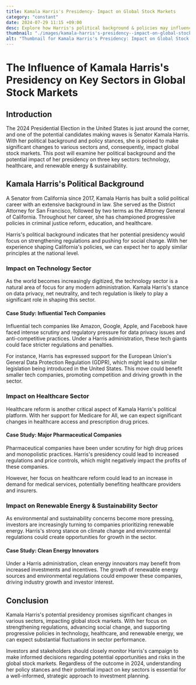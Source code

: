 ```yaml
---
title: Kamala Harris's Presidency- Impact on Global Stock Markets
category: "constant"
date: 2024-07-29 11:15 +09:00
desc: Explore how Harris's political background & policies may influence technology, healthcare, and renewable energy sectors. Case studies included.
thumbnail: "./images/kamala-harris's-presidency--impact-on-global-stock-markets.png"
alt: "Thumbnail for Kamala Harris's Presidency: Impact on Global Stock Markets"
---
```


# The Influence of Kamala Harris's Presidency on Key Sectors in Global Stock Markets

## Introduction

The 2024 Presidential Election in the United States is just around the corner, and one of the potential candidates making waves is Senator Kamala Harris. With her political background and policy stances, she is poised to make significant changes to various sectors and, consequently, impact global stock markets. This post will examine her political background and the potential impact of her presidency on three key sectors: technology, healthcare, and renewable energy & sustainability.

## Kamala Harris's Political Background

A Senator from California since 2017, Kamala Harris has built a solid political career with an extensive background in law. She served as the District Attorney for San Francisco, followed by two terms as the Attorney General of California. Throughout her career, she has championed progressive policies in criminal justice reform, education, and healthcare.

Harris's political background indicates that her potential presidency would focus on strengthening regulations and pushing for social change. With her experience shaping California's policies, we can expect her to apply similar principles at the national level.

### Impact on Technology Sector

As the world becomes increasingly digitized, the technology sector is a natural area of focus for any modern administration. Kamala Harris's stance on data privacy, net neutrality, and tech regulation is likely to play a significant role in shaping this sector.

#### Case Study: Influential Tech Companies

Influential tech companies like Amazon, Google, Apple, and Facebook have faced intense scrutiny and regulatory pressure for data privacy issues and anti-competitive practices. Under a Harris administration, these tech giants could face stricter regulations and penalties.

For instance, Harris has expressed support for the European Union's General Data Protection Regulation (GDPR), which might lead to similar legislation being introduced in the United States. This move could benefit smaller tech companies, promoting competition and driving growth in the sector.

### Impact on Healthcare Sector

Healthcare reform is another critical aspect of Kamala Harris's political platform. With her support for Medicare for All, we can expect significant changes in healthcare access and prescription drug prices.

#### Case Study: Major Pharmaceutical Companies

Pharmaceutical companies have been under scrutiny for high drug prices and monopolistic practices. Harris's presidency could lead to increased regulations and price controls, which might negatively impact the profits of these companies.

However, her focus on healthcare reform could lead to an increase in demand for medical services, potentially benefiting healthcare providers and insurers.

### Impact on Renewable Energy & Sustainability Sector

As environmental and sustainability concerns become more pressing, investors are increasingly turning to companies prioritizing renewable energy. Harris's strong stance on climate change and environmental regulations could create opportunities for growth in the sector.

#### Case Study: Clean Energy Innovators

Under a Harris administration, clean energy innovators may benefit from increased investments and incentives. The growth of renewable energy sources and environmental regulations could empower these companies, driving industry growth and investor interest.

## Conclusion

Kamala Harris's potential presidency promises significant changes in various sectors, impacting global stock markets. With her focus on strengthening regulations, advancing social change, and supporting progressive policies in technology, healthcare, and renewable energy, we can expect substantial fluctuations in sector performance.

Investors and stakeholders should closely monitor Harris's campaign to make informed decisions regarding potential opportunities and risks in the global stock markets. Regardless of the outcome in 2024, understanding her policy stances and their potential impact on key sectors is essential for a well-informed, strategic approach to investment planning.
